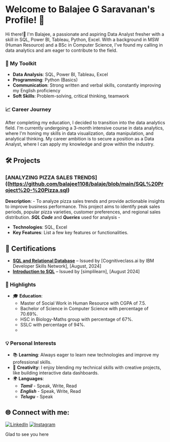 # Welcome to Balajee G Saravanan's Profile! 👋

Hi there!👋 I'm Balajee, a passionate and aspiring Data Analyst fresher with a skill in SQL, Power BI, Tableau, Python, Excel. With a background in MSW (Human Resource) and a BSc in Computer Science, I've found my calling in data analytics and am eager to contribute to the field.

### 🔧 My Toolkit
- **Data Analysis**: SQL, Power BI, Tableau, Excel
- **Programming**: Python (Basics)
- **Communication**: Strong written and verbal skills, constantly improving my English proficiency
- **Soft Skills**: Problem-solving, critical thinking, teamwork
 
### 📈 Career Journey
After completing my education, I decided to transition into the data analytics field. I'm currently undergoing a 3-month intensive course in data analytics, where I'm honing my skills in data visualization, data manipulation, and analytical thinking. My career ambition is to secure a position as a Data Analyst, where I can apply my knowledge and grow within the industry.
 
## 🛠 Projects

### [ANALYZING PIZZA SALES TRENDS]((https://github.com/balajee1108/balaje/blob/main/SQL%20Project%20-%20Pizza.sql)
**Description**:
    - To analyze pizza sales trends and provide actionable insights to improve business performance. This project aims to identify peak sales periods, popular pizza varieties, customer preferences, and regional sales distribution. ***SQL Code*** and ***Queries*** used for analysis
    -
- **Technologies**: SQL, Excel
- **Key Features**: List a few key features or functionalities.



## 📜 Certifications

- **[SQL and Relational Database](https://courses.cognitiveclass.ai/certificates/b1ede65d4b78470484662332ba87cfbe)** – Issued by [Cognitiveclass.ai by IBM Developer Skills Network], [August, 2024]
- **[Introduction to SQL](https://simpli-web.app.link/e/cnvnlK8eCMb)** – Issued by [simplilearn], [August 2024]

### 🌟 Highlights
- 🎓 **Education**:
    - Master of Social Work in Human Resource with CGPA of 7.5.
    - Bachelor of Science in Computer Science with percentage of 70.69%.
    - HSC in Biology-Maths group with percentage of 67%.
    - SSLC with percentage of 94%.
    - 
### 💡 Personal Interests
- 📚 **Learning**: Always eager to learn new technologies and improve my professional skills.
- 🎨 **Creativity**: I enjoy blending my technical skills with creative projects, like building interactive data dashboards.
- 🌍 **Languages**:
  - ***Tamil*** - Speak, Write, Read
  - ***English***  - Speak, Write, Read
  - ***Telugu*** - Speak

## 🌐 Connect with me:
[![LinkedIn](https://img.shields.io/badge/LinkedIn-%230077B5.svg?style=for-the-badge&logo=linkedin&logoColor=white)](https://www.linkedin.com/in/balajee-gs)
[![Instagram](https://img.shields.io/badge/Instagram-E4405F.svg?style=for-the-badge&logo=Instagram&logoColor=white)](https://www.instagram.com/balajee_gs?igsh=aTZ6d3Fkam82eHBy&utm_source=qr)

Glad to see you here 




